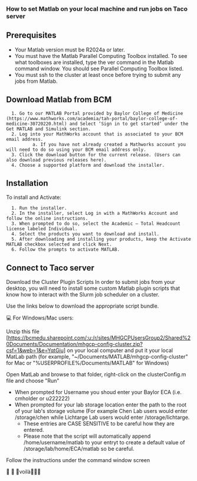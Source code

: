 ### How to set Matlab on your local machine and run jobs on Taco server

## Prerequisites


- Your Matlab version must be R2024a or later.
- You must have the Matlab Parallel Computing Toolbox installed.  To see what toolboxes are installed, type the ver command in the Matlab command window.  You should see Parallel Computing Toolbox listed.
- You must ssh to the cluster at least once before trying to submit any jobs from Matlab.


## Download Matlab from BCM 


      1. Go to our MATLAB Portal provided by Baylor College of Medicine (https://www.mathworks.com/academia/tah-portal/baylor-college-of-medicine-30720220.html) and Select ‘Sign in to get started’ under the Get MATLAB and Simulink section.
      2. Log into your MathWorks account that is associated to your BCM email address.
              a. If you have not already created a Mathworks account you will need to do so using your BCM email address only.
      3. Click the download button for the current release. (Users can also download previous releases here).
      4. Choose a supported platform and download the installer.


## Installation


To install and Activate:

      1. Run the installer.
      2. In the installer, select Log in with a MathWorks Account and follow the online instructions.
      3. When prompted to do so, select the Academic – Total Headcount license labeled Individual.
      4. Select the products you want to download and install.
      5. After downloading and installing your products, keep the Activate MATLAB checkbox selected and click Next.
      6. Follow the prompts to activate MATLAB.


## Connect to Taco server

Download the Cluster Plugin Scripts
In order to submit jobs from your desktop, you will need to install some custom Matlab plugin scripts that know how to interact with the Slurm job scheduler on a cluster.  

Use the links below to download the appropriate script bundle.

💻 For Windows/Mac users:



Unzip this file [https://bcmedu.sharepoint.com/:u:/r/sites/MHGCPUsersGroup2/Shared%20Documents/Documentation/mhgcp-config-cluster.zip?csf=1&web=1&e=YqtGiu] on your local computer and put it your local MatLab path (for example, "~/Documents/MATLAB/mhgcp-config-cluster" for Mac or "%USERPROFILE%/Documents/MATLAB" for Windows)

Open MatLab and browse to that folder, right-click on the clusterConfig.m file and choose "Run"

- When prompted for Username you shoud enter your Baylor ECA (i.e. cmholder or u222222)
- When prompted for your lab storage location enter the path to the root of your lab's storage volume (For example Chen Lab users would enter /storage/chen while Lichtarge Lab users would enter /storage/lichtarge.
  - These entries are CASE SENSITIVE to be careful how they are entered.
  - Please note that the script will automatically append /home/username/matlab to your entryt to create a default value of /storage/lab/home/ECA/matlab so be careful.

Follow the instructions under the command window screen



💃 💃 💃voilà💃💃💃



